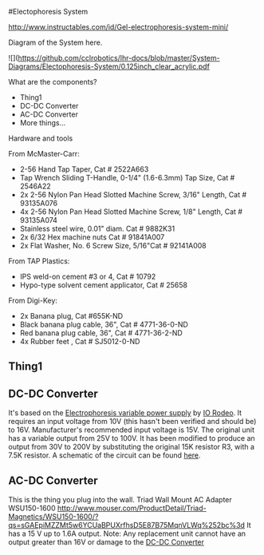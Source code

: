 #Electophoresis System

http://www.instructables.com/id/Gel-electrophoresis-system-mini/


Diagram of the System here.

![](https://github.com/cclrobotics/lhr-docs/blob/master/System-Diagrams/Electophoresis-System/0.125inch_clear_acrylic.pdf

What are the components?
- Thing1
- DC-DC Converter
- AC-DC Converter
- More things...

Hardware and tools

From McMaster-Carr:

- 2-56 Hand Tap Taper, Cat # 2522A663
- Tap Wrench Sliding T-Handle, 0-1/4" (1.6-6.3mm) Tap Size, Cat # 2546A22
- 2x 2-56 Nylon Pan Head Slotted Machine Screw, 3/16" Length, Cat # 93135A076
- 4x 2-56 Nylon Pan Head Slotted Machine Screw, 1/8" Length, Cat # 93135A074
- Stainless steel wire, 0.01" diam. Cat # 9882K31
- 2x 6/32 Hex machine nuts Cat # 91841A007
- 2x Flat Washer, No. 6 Screw Size, 5/16"Cat #  92141A008

From TAP Plastics:

- IPS weld-on cement #3 or 4, Cat # 10792
- Hypo-type solvent cement applicator, Cat # 25658

From Digi-Key:

- 2x Banana plug, Cat #655K-ND
- Black banana plug cable, 36", Cat # 4771-36-0-ND
- Red banana plug cable, 36", Cat # 4771-36-2-ND
- 4x Rubber feet , Cat # SJ5012-0-ND


## Thing1

## DC-DC Converter <a id="dc-dc-conv"></a>
It's based on the [Electrophoresis variable power supply](http://public.iorodeo.com/docs/electrophoresis_power_supply/)
by [IO Rodeo](http://iorodeo.com/).
It requires an input voltage from 10V (this hasn't been verified and should be) to 16V.
Manufacturer's recommended input voltage is 15V.
The original unit has a variable output from 25V to 100V. It has been modified to produce an output from 30V to 200V
by substituting the original 15K resistor R3, with a 7.5K resistor. A schematic of the circuit can be found
[here](http://public.iorodeo.com/docs/electrophoresis_power_supply/intro.html).

## AC-DC Converter
This is the thing you plug into the wall.
Triad Wall Mount AC Adapter  WSU150-1600
http://www.mouser.com/ProductDetail/Triad-Magnetics/WSU150-1600/?qs=sGAEpiMZZMt5w6YCUaBPUXrfhsD5E87B75MqnVLWq%252bc%3d
It has a 15 V up to 1.6A output.
Note: Any replacement unit cannot have an output greater than 16V or damage to the [DC-DC Converter](#dc-dc-conv)
